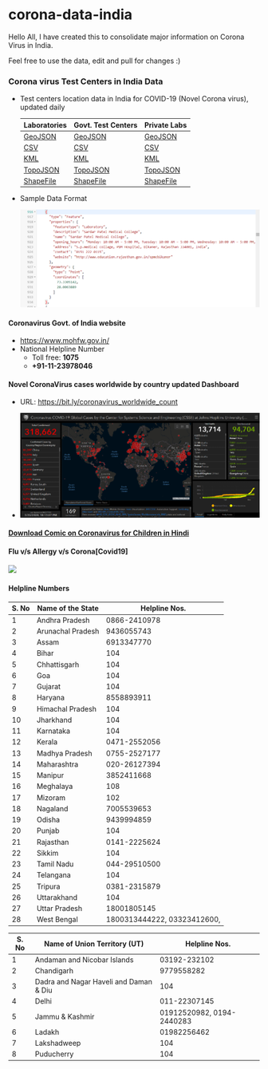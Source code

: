 # corona-data-india

Hello All, I have created this to consolidate major information on Corona Virus in India.
 
Feel free to use the data, edit and pull for changes :)

### Corona virus Test Centers in India Data

+ Test centers location data in India for COVID-19 (Novel Corona virus), updated daily

    | Laboratories | Govt. Test Centers| Private Labs|
    | ------ | ----- | ----- |
    | [GeoJSON](Corona-Test-Centers-India/corona-labs/map.geojson) | [GeoJSON](Corona-Test-Centers-India/map.geojson) | [GeoJSON](Corona-Test-Centers-India/corona-private-labs/map.geojson) |
    | [CSV](Corona-Test-Centers-India/corona-labs/points.csv) | [CSV](Corona-Test-Centers-India/points.csv) | [CSV](Corona-Test-Centers-India/corona-private-labs/points.csv) |
    | [KML](Corona-Test-Centers-India/corona-labs/map.kml)| [KML](Corona-Test-Centers-India/map.kml) |  [KML](Corona-Test-Centers-India/corona-private-labs/map.kml) |
    | [TopoJSON](Corona-Test-Centers-India/corona-labs/map.topojson) | [TopoJSON](Corona-Test-Centers-India/map.topojson) | [TopoJSON](Corona-Test-Centers-India/corona-private-labs/map.topojson) |
    | [ShapeFile](Corona-Test-Centers-India/corona-labs/download.zip) | [ShapeFile](Corona-Test-Centers-India/download.zip) | [ShapeFile](Corona-Test-Centers-India/corona-private-labs/download.zip) |


+ Sample Data Format

    ![](https://raw.githubusercontent.com/cool5785/corona-data-india/master/images/labs-data-geojson.png)

#### Coronavirus Govt. of India website
+ https://www.mohfw.gov.in/
+ National Helpline Number 
  + Toll free: **1075**
  + **+91-11-23978046**

#### Novel CoronaVirus cases worldwide by country updated Dashboard
-   URL: https://bit.ly/coronavirus_worldwide_count

-   ![](https://raw.githubusercontent.com/cool5785/corona-data-india/master/images/covid19_dashboard_spg.png)

#### [Download Comic on Coronavirus for Children in Hindi](https://github.com/cool5785/corona-data-india/raw/master/Corona-Comics-For-Kids-in-Hindi-India.pdf)

#### Flu v/s Allergy v/s Corona[Covid19]
![](https://www.uab.edu/news/images/2018/Flu-vs-Allergies-vs-COVID_1copy.jpg)

#### Helpline Numbers

| S. No |Name of the State |Helpline Nos. |
|--|--|--|
|1 |Andhra Pradesh |0866-2410978 |
|2 |Arunachal Pradesh |9436055743 |
|3 |Assam |6913347770 |
|4 |Bihar |104 |
|5 |Chhattisgarh |104 |
|6 |Goa |104 |
|7 |Gujarat |104 |
|8 |Haryana |8558893911 |
|9 |Himachal Pradesh |104 |
|10 |Jharkhand |104 |
|11 |Karnataka |104 |
|12 |Kerala |0471-2552056 |
|13 |Madhya Pradesh |0755-2527177 |
|14 |Maharashtra |020-26127394 |
|15 |Manipur |3852411668 |
|16 |Meghalaya |108 |
|17 |Mizoram |102 |
|18 |Nagaland |7005539653 |
|19 |Odisha |9439994859 |
|20 |Punjab |104 |
|21 |Rajasthan |0141-2225624 |
|22 |Sikkim |104 |
|23 |Tamil Nadu |044-29510500 |
|24 |Telangana |104 |
|25 |Tripura |0381-2315879 |
|26 |Uttarakhand |104 |
|27 |Uttar Pradesh |18001805145 |
|28 |West Bengal |1800313444222, 03323412600, |

|S. No |Name of Union Territory (UT) |Helpline Nos. |
|--|--|--|
|1 |Andaman and Nicobar Islands |03192-232102 |
|2 |Chandigarh |9779558282 |
|3 |Dadra and Nagar Haveli and Daman & Diu |104 |
|4 |Delhi |011-22307145 |
|5 |Jammu & Kashmir |01912520982, 0194-2440283 |
|6 |Ladakh |01982256462 |
|7 |Lakshadweep |104 |
|8 |Puducherry |104 
